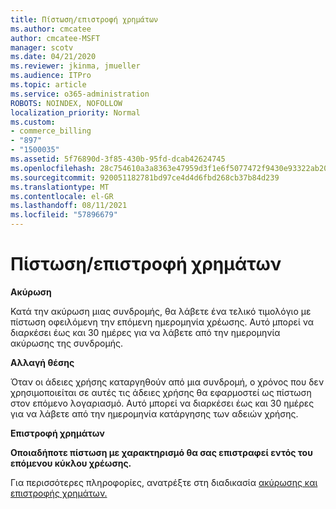 ```yaml
---
title: Πίστωση/επιστροφή χρημάτων
ms.author: cmcatee
author: cmcatee-MSFT
manager: scotv
ms.date: 04/21/2020
ms.reviewer: jkinma, jmueller
ms.audience: ITPro
ms.topic: article
ms.service: o365-administration
ROBOTS: NOINDEX, NOFOLLOW
localization_priority: Normal
ms.custom:
- commerce_billing
- "897"
- "1500035"
ms.assetid: 5f76890d-3f85-430b-95fd-dcab42624745
ms.openlocfilehash: 28c754610a3a8363e47959d3f1e6f5077472f9430e93322ab20cba2ad0ac7390
ms.sourcegitcommit: 920051182781bd97ce4d4d6fbd268cb37b84d239
ms.translationtype: MT
ms.contentlocale: el-GR
ms.lasthandoff: 08/11/2021
ms.locfileid: "57896679"
---
```

# <a name="creditrefund"></a>Πίστωση/επιστροφή χρημάτων

**Ακύρωση**
  
Κατά την ακύρωση μιας συνδρομής, θα λάβετε ένα τελικό τιμολόγιο με πίστωση οφειλόμενη την επόμενη ημερομηνία χρέωσης. Αυτό μπορεί να διαρκέσει έως και 30 ημέρες για να λάβετε από την ημερομηνία ακύρωσης της συνδρομής.
  
**Αλλαγή θέσης**
  
Όταν οι άδειες χρήσης καταργηθούν από μια συνδρομή, ο χρόνος που δεν χρησιμοποιείται σε αυτές τις άδειες χρήσης θα εφαρμοστεί ως πίστωση στον επόμενο λογαριασμό. Αυτό μπορεί να διαρκέσει έως και 30 ημέρες για να λάβετε από την ημερομηνία κατάργησης των αδειών χρήσης.

**Επιστροφή χρημάτων**

**Οποιαδήποτε πίστωση με χαρακτηρισμό θα σας επιστραφεί εντός του επόμενου κύκλου χρέωσης.**

Για περισσότερες πληροφορίες, ανατρέξτε στη διαδικασία [ακύρωσης και επιστροφής χρημάτων.](https://docs.microsoft.com/microsoft-365/commerce/subscriptions/cancel-your-subscription) 
